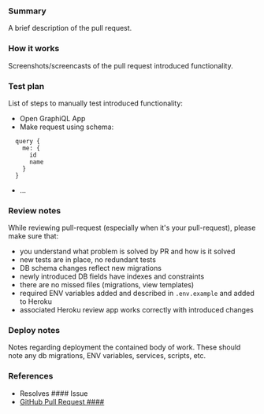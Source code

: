### Summary

A brief description of the pull request.

### How it works

Screenshots/screencasts of the pull request introduced functionality.

### Test plan

List of steps to manually test introduced functionality:

* Open GraphiQL App
* Make request using schema:
```
  query {
    me: {
      id
      name
    }
  }
```
* ...

### Review notes

While reviewing pull-request (especially when it's your pull-request),
please make sure that:

- you understand what problem is solved by PR and how is it solved
- new tests are in place, no redundant tests
- DB schema changes reflect new migrations
- newly introduced DB fields have indexes and constraints
- there are no missed files (migrations, view templates)
- required ENV variables added and described in `.env.example` and added to Heroku
- associated Heroku review app works correctly with introduced changes

### Deploy notes

Notes regarding deployment the contained body of work.
These should note any db migrations, ENV variables, services, scripts, etc.

### References
* Resolves #### Issue
* [GitHub Pull Request ####](https://github.com/fs/rails-base-graphql-api/pull/####)
